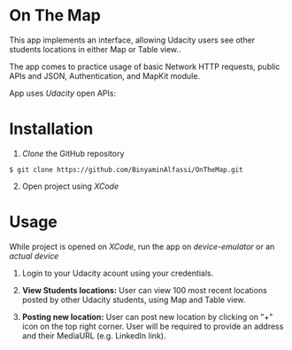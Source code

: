 # On The Map
This app implements an interface, allowing Udacity users see other students locations in either Map or Table view..

The app comes to practice usage of basic Network HTTP requests, public APIs and JSON, Authentication, and MapKit module.

App uses _Udacity_ open APIs:

# Installation
1) _Clone_ the GitHub repository

`$ git clone https://github.com/BinyaminAlfassi/OnTheMap.git`

2) Open project using _XCode_

# Usage
While project is opened on _XCode_, run the app on _device-emulator_ or an _actual device_

1) Login to your Udacity acount using your credentials.

2) **View Students locations:** User can view 100 most recent locations posted by other Udacity students, using Map and Table view.

3) **Posting new location:** User can post new location by clicking on "+" icon on the top right corner. User will be required to provide an address and their MediaURL (e.g. LinkedIn link).


